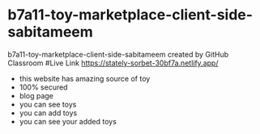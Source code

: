 # b7a11-toy-marketplace-client-side-sabitameem
b7a11-toy-marketplace-client-side-sabitameem created by GitHub Classroom
#Live Link https://stately-sorbet-30bf7a.netlify.app/

* this website has amazing source of toy
* 100% secured 
* blog page
* you can see toys
* you can add toys
* you can see your added toys

